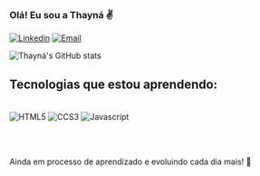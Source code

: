 ### Olá! Eu sou a Thayná ✌️

[![Linkedin](https://img.shields.io/badge/LinkedIn-0077B5?style=for-the-badge&logo=linkedin&logoColor=white)](https://www.linkedin.com/in/thaynaalvesc/)
[![Email](https://img.shields.io/badge/Gmail-D14836?style=for-the-badge&logo=gmail&logoColor=white)](mailto:thaynaalvesc@gmail.com)


![Thayná's GitHub stats](https://github-readme-stats.vercel.app/api?username=thaynaalvesc&show_icons=true&theme=dracula)


## Tecnologias que estou aprendendo:

<div style="inline_block"> <br/>
  <img align="center" alt="HTML5" src="https://img.shields.io/badge/HTML5-E34F26?style=for-the-badge&logo=html5&logoColor=white"/> 
  <img align="center" alt="CCS3" src="https://img.shields.io/badge/CSS3-1572B6?style=for-the-badge&logo=css3&logoColor=white"/> 
  <img align="center" alt="Javascript" src="https://img.shields.io/badge/JavaScript-F7DF1E?style=for-the-badge&logo=javascript&logoColor=black"/>  
</div>

<br/></br>

Ainda em processo de aprendizado e evoluindo cada dia mais! 🚀

